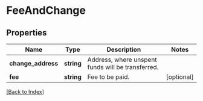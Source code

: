# FeeAndChange

## Properties

Name | Type | Description | Notes
------------ | ------------- | ------------- | -------------
**change_address** | **string** | Address, where unspent funds will be transferred. |
**fee** | **string** | Fee to be paid. | [optional]

[[Back to Index]](../index.md)
